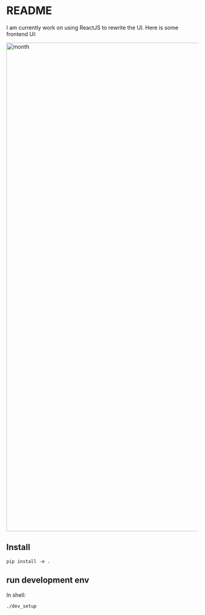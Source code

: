 # README 


I am currently work on using ReactJS to rewrite the UI.
Here is some frontend UI:

<img width="1279" alt="month" src="https://user-images.githubusercontent.com/59211560/134262264-c5fe2c0c-8bd5-472c-8d50-54a5944f458b.png">

## Install

```shell
pip install -e .  
```

## run development env

In shell:  

```shell
./dev_setup
```
